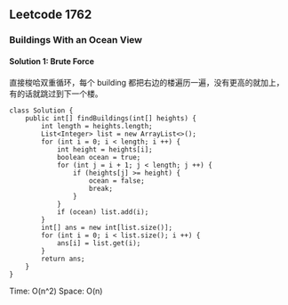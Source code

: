 ## Leetcode 1762

### Buildings With an Ocean View

#### Solution 1: Brute Force

直接梭哈双重循环，每个 building 都把右边的楼遍历一遍，没有更高的就加上，有的话就跳过到下一个楼。

```
class Solution {
    public int[] findBuildings(int[] heights) {
        int length = heights.length;
        List<Integer> list = new ArrayList<>();
        for (int i = 0; i < length; i ++) {
            int height = heights[i];
            boolean ocean = true;
            for (int j = i + 1; j < length; j ++) {
                if (heights[j] >= height) {
                    ocean = false;
                    break;
                }
            }
            if (ocean) list.add(i);
        }
        int[] ans = new int[list.size()];
        for (int i = 0; i < list.size(); i ++) {
            ans[i] = list.get(i);
        }
        return ans;
    }
}
```

Time: O(n^2)
Space: O(n)
